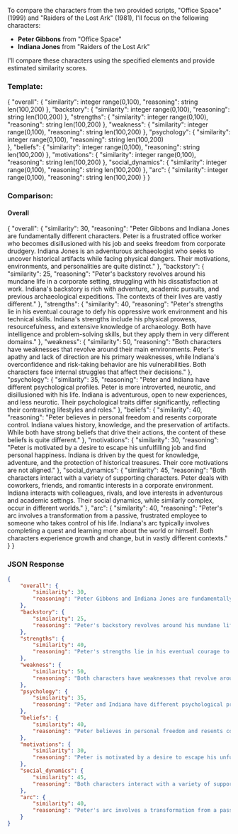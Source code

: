 To compare the characters from the two provided scripts, "Office Space" (1999) and "Raiders of the Lost Ark" (1981), I'll focus on the following characters:

- **Peter Gibbons** from "Office Space"
- **Indiana Jones** from "Raiders of the Lost Ark"

I'll compare these characters using the specified elements and provide estimated similarity scores.

### Template:

{
    "overall": {
        "similarity": integer range(0,100),
        "reasoning": string len(100,200)
    },
    "backstory": {
        "similarity": integer range(0,100),
        "reasoning": string len(100,200)
    },
    "strengths": {
        "similarity": integer range(0,100),
        "reasoning": string len(100,200)
    },
    "weakness": {
        "similarity": integer range(0,100),
        "reasoning": string len(100,200)
    },
    "psychology": {
        "similarity": integer range(0,100),
        "reasoning": string len(100,200)  
    },
    "beliefs": {
        "similarity": integer range(0,100),
        "reasoning": string len(100,200) 
    },
    "motivations": {
        "similarity": integer range(0,100),
        "reasoning": string len(100,200)
    },
    "social_dynamics": {
        "similarity": integer range(0,100),
        "reasoning": string len(100,200)
    },
    "arc": {
        "similarity": integer range(0,100),
        "reasoning": string len(100,200)
    }
}

### Comparison:

#### Overall
{
    "overall": {
        "similarity": 30,
        "reasoning": "Peter Gibbons and Indiana Jones are fundamentally different characters. Peter is a frustrated office worker who becomes disillusioned with his job and seeks freedom from corporate drudgery. Indiana Jones is an adventurous archaeologist who seeks to uncover historical artifacts while facing physical dangers. Their motivations, environments, and personalities are quite distinct."
    },
    "backstory": {
        "similarity": 25,
        "reasoning": "Peter's backstory revolves around his mundane life in a corporate setting, struggling with his dissatisfaction at work. Indiana's backstory is rich with adventure, academic pursuits, and previous archaeological expeditions. The contexts of their lives are vastly different."
    },
    "strengths": {
        "similarity": 40,
        "reasoning": "Peter's strengths lie in his eventual courage to defy his oppressive work environment and his technical skills. Indiana's strengths include his physical prowess, resourcefulness, and extensive knowledge of archaeology. Both have intelligence and problem-solving skills, but they apply them in very different domains."
    },
    "weakness": {
        "similarity": 50,
        "reasoning": "Both characters have weaknesses that revolve around their main environments. Peter's apathy and lack of direction are his primary weaknesses, while Indiana's overconfidence and risk-taking behavior are his vulnerabilities. Both characters face internal struggles that affect their decisions."
    },
    "psychology": {
        "similarity": 35,
        "reasoning": "Peter and Indiana have different psychological profiles. Peter is more introverted, neurotic, and disillusioned with his life. Indiana is adventurous, open to new experiences, and less neurotic. Their psychological traits differ significantly, reflecting their contrasting lifestyles and roles."
    },
    "beliefs": {
        "similarity": 40,
        "reasoning": "Peter believes in personal freedom and resents corporate control. Indiana values history, knowledge, and the preservation of artifacts. While both have strong beliefs that drive their actions, the content of these beliefs is quite different."
    },
    "motivations": {
        "similarity": 30,
        "reasoning": "Peter is motivated by a desire to escape his unfulfilling job and find personal happiness. Indiana is driven by the quest for knowledge, adventure, and the protection of historical treasures. Their core motivations are not aligned."
    },
    "social_dynamics": {
        "similarity": 45,
        "reasoning": "Both characters interact with a variety of supporting characters. Peter deals with coworkers, friends, and romantic interests in a corporate environment. Indiana interacts with colleagues, rivals, and love interests in adventurous and academic settings. Their social dynamics, while similarly complex, occur in different worlds."
    },
    "arc": {
        "similarity": 40,
        "reasoning": "Peter's arc involves a transformation from a passive, frustrated employee to someone who takes control of his life. Indiana's arc typically involves completing a quest and learning more about the world or himself. Both characters experience growth and change, but in vastly different contexts."
    }
}

### JSON Response

```json
{
    "overall": {
        "similarity": 30,
        "reasoning": "Peter Gibbons and Indiana Jones are fundamentally different characters. Peter is a frustrated office worker who becomes disillusioned with his job and seeks freedom from corporate drudgery. Indiana Jones is an adventurous archaeologist who seeks to uncover historical artifacts while facing physical dangers. Their motivations, environments, and personalities are quite distinct."
    },
    "backstory": {
        "similarity": 25,
        "reasoning": "Peter's backstory revolves around his mundane life in a corporate setting, struggling with his dissatisfaction at work. Indiana's backstory is rich with adventure, academic pursuits, and previous archaeological expeditions. The contexts of their lives are vastly different."
    },
    "strengths": {
        "similarity": 40,
        "reasoning": "Peter's strengths lie in his eventual courage to defy his oppressive work environment and his technical skills. Indiana's strengths include his physical prowess, resourcefulness, and extensive knowledge of archaeology. Both have intelligence and problem-solving skills, but they apply them in very different domains."
    },
    "weakness": {
        "similarity": 50,
        "reasoning": "Both characters have weaknesses that revolve around their main environments. Peter's apathy and lack of direction are his primary weaknesses, while Indiana's overconfidence and risk-taking behavior are his vulnerabilities. Both characters face internal struggles that affect their decisions."
    },
    "psychology": {
        "similarity": 35,
        "reasoning": "Peter and Indiana have different psychological profiles. Peter is more introverted, neurotic, and disillusioned with his life. Indiana is adventurous, open to new experiences, and less neurotic. Their psychological traits differ significantly, reflecting their contrasting lifestyles and roles."
    },
    "beliefs": {
        "similarity": 40,
        "reasoning": "Peter believes in personal freedom and resents corporate control. Indiana values history, knowledge, and the preservation of artifacts. While both have strong beliefs that drive their actions, the content of these beliefs is quite different."
    },
    "motivations": {
        "similarity": 30,
        "reasoning": "Peter is motivated by a desire to escape his unfulfilling job and find personal happiness. Indiana is driven by the quest for knowledge, adventure, and the protection of historical treasures. Their core motivations are not aligned."
    },
    "social_dynamics": {
        "similarity": 45,
        "reasoning": "Both characters interact with a variety of supporting characters. Peter deals with coworkers, friends, and romantic interests in a corporate environment. Indiana interacts with colleagues, rivals, and love interests in adventurous and academic settings. Their social dynamics, while similarly complex, occur in different worlds."
    },
    "arc": {
        "similarity": 40,
        "reasoning": "Peter's arc involves a transformation from a passive, frustrated employee to someone who takes control of his life. Indiana's arc typically involves completing a quest and learning more about the world or himself. Both characters experience growth and change, but in vastly different contexts."
    }
}
```